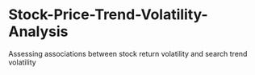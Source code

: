 # Stock-Price-Trend-Volatility-Analysis
Assessing associations between stock return volatility and search trend volatility
